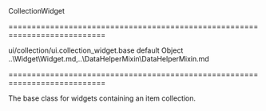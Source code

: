 <!--id-->CollectionWidget<!--/id-->
===========================================================================
<!--hidden--><!--/hidden-->
<!--module-->ui/collection/ui.collection_widget.base<!--/module-->
<!--export-->default<!--/export-->
<!--type-->Object<!--/type-->
<!--inherits-->..\Widget\Widget.md,..\DataHelperMixin\DataHelperMixin.md<!--/inherits-->
===========================================================================

<!--shortDescription-->
The base class for widgets containing an item collection.
<!--/shortDescription-->

<!--fullDescription-->

<!--/fullDescription-->